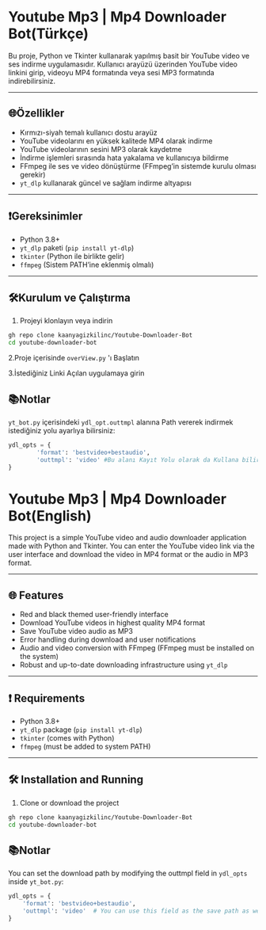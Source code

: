 # Youtube Mp3 | Mp4 Downloader Bot(Türkçe)

Bu proje, Python ve Tkinter kullanarak yapılmış basit bir YouTube video ve ses indirme uygulamasıdır. Kullanıcı arayüzü üzerinden YouTube video linkini girip, videoyu MP4 formatında veya sesi MP3 formatında indirebilirsiniz.

---

## 🌐Özellikler

- Kırmızı-siyah temalı kullanıcı dostu arayüz
- YouTube videolarını en yüksek kalitede MP4 olarak indirme
- YouTube videolarının sesini MP3 olarak kaydetme
- İndirme işlemleri sırasında hata yakalama ve kullanıcıya bildirme
- FFmpeg ile ses ve video dönüştürme (FFmpeg’in sistemde kurulu olması gerekir)
- `yt_dlp` kullanarak güncel ve sağlam indirme altyapısı

---

## ❗Gereksinimler

- Python 3.8+
- `yt_dlp` paketi (`pip install yt-dlp`)
- `tkinter` (Python ile birlikte gelir)
- `ffmpeg` (Sistem PATH’ine eklenmiş olmalı)

---

## 🛠️Kurulum ve Çalıştırma

1. Projeyi klonlayın veya indirin

```bash
gh repo clone kaanyagizkilinc/Youtube-Downloader-Bot
cd youtube-downloader-bot
```
2.Proje içerisinde `overView.py` 'ı Başlatın

3.İstediğiniz Linki Açılan uygulamaya girin

## 📚Notlar
`yt_bot.py` içerisindeki `ydl_opt.outtmpl` alanına Path vererek indirmek istediğiniz yolu ayarlıya bilirsiniz: 
```python
ydl_opts = {
        'format': 'bestvideo+bestaudio',
        'outtmpl': 'video' #Bu alanı Kayıt Yolu olarak da Kullana bilirsiniz.
}
```



# Youtube Mp3 | Mp4 Downloader Bot(English)

This project is a simple YouTube video and audio downloader application made with Python and Tkinter. You can enter the YouTube video link via the user interface and download the video in MP4 format or the audio in MP3 format.

---

## 🌐 Features

- Red and black themed user-friendly interface  
- Download YouTube videos in highest quality MP4 format  
- Save YouTube video audio as MP3  
- Error handling during download and user notifications  
- Audio and video conversion with FFmpeg (FFmpeg must be installed on the system)  
- Robust and up-to-date downloading infrastructure using `yt_dlp`

---

## ❗ Requirements

- Python 3.8+  
- `yt_dlp` package (`pip install yt-dlp`)  
- `tkinter` (comes with Python)  
- `ffmpeg` (must be added to system PATH)

---

## 🛠️ Installation and Running

1. Clone or download the project

```bash
gh repo clone kaanyagizkilinc/Youtube-Downloader-Bot
cd youtube-downloader-bot
```
## 📚Notlar
You can set the download path by modifying the outtmpl field in `ydl_opts` inside `yt_bot.py`:
```python
ydl_opts = {
    'format': 'bestvideo+bestaudio',
    'outtmpl': 'video'  # You can use this field as the save path as well
}
```
